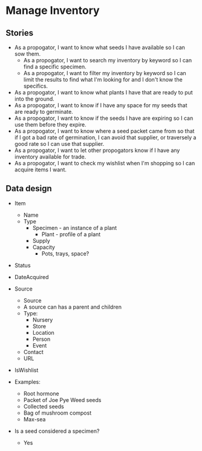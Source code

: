 # Manage Inventory

## Stories
- As a propogator, I want to know what seeds I have available so I can sow them.
  - As a propogator, I want to search my inventory by keyword so I can find a specific specimen.
  - As a propogator, I want to filter my inventory by keyword so I can limit the results to find what I'm looking for and I don't know the specifics.
- As a propogator, I want to know what plants I have that are ready to put into the ground.
- As a propogator, I want to know if I have any space for my seeds that are ready to germinate.
- As a propogator, I want to know if the seeds I have are expiring so I can use them before they expire.
- As a propogator, I want to know where a seed packet came from so that if I got a bad rate of germination, I can avoid that supplier, or traversely a good rate so I can use that supplier.
- As a propogator, I want to let other propogators know if I have any inventory available for trade.
- As a propogator, I want to check my wishlist when I'm shopping so I can acquire items I want.

## Data design
- Item
  - Name
  - Type
    - Specimen - an instance of a plant
      - Plant - profile of a plant
    - Supply
    - Capacity
      - Pots, trays, space?
 - Status
 - DateAcquired
 - Source
   - Source
   - A source can has a parent and children
   - Type:
     - Nursery
     - Store
     - Location
     - Person
     - Event
   - Contact
   - URL
 - IsWishlist
- Examples:
  - Root hormone
  - Packet of Joe Pye Weed seeds
  - Collected seeds
  - Bag of mushroom compost
  - Max-sea

- Is a seed considered a specimen?
  - Yes
